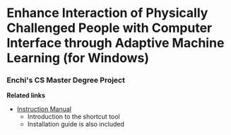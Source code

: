 # Enhance Interaction of Physically Challenged People with Computer Interface through Adaptive Machine Learning (for Windows)
### Enchi's CS Master Degree Project

**Related links**
- [Instruction Manual](https://docs.google.com/presentation/d/106SaezWbzOXD5UceAOsC0LLfVNmbogbIxBO46axnhvQ/edit?usp=sharing)
  - Introduction to the shortcut tool
  - Installation guide is also included